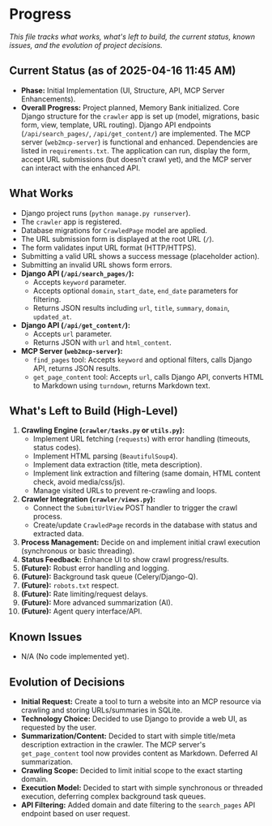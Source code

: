 # Progress

*This file tracks what works, what's left to build, the current status, known issues, and the evolution of project decisions.*

## Current Status (as of 2025-04-16 11:45 AM)

*   **Phase:** Initial Implementation (UI, Structure, API, MCP Server Enhancements).
*   **Overall Progress:** Project planned, Memory Bank initialized. Core Django structure for the `crawler` app is set up (model, migrations, basic form, view, template, URL routing). Django API endpoints (`/api/search_pages/`, `/api/get_content/`) are implemented. The MCP server (`web2mcp-server`) is functional and enhanced. Dependencies are listed in `requirements.txt`. The application can run, display the form, accept URL submissions (but doesn't crawl yet), and the MCP server can interact with the enhanced API.

## What Works

*   Django project runs (`python manage.py runserver`).
*   The `crawler` app is registered.
*   Database migrations for `CrawledPage` model are applied.
*   The URL submission form is displayed at the root URL (`/`).
*   The form validates input URL format (HTTP/HTTPS).
*   Submitting a valid URL shows a success message (placeholder action).
*   Submitting an invalid URL shows form errors.
*   **Django API (`/api/search_pages/`):**
    *   Accepts `keyword` parameter.
    *   Accepts optional `domain`, `start_date`, `end_date` parameters for filtering.
    *   Returns JSON results including `url`, `title`, `summary`, `domain`, `updated_at`.
*   **Django API (`/api/get_content/`):**
    *   Accepts `url` parameter.
    *   Returns JSON with `url` and `html_content`.
*   **MCP Server (`web2mcp-server`):**
    *   `find_pages` tool: Accepts `keyword` and optional filters, calls Django API, returns JSON results.
    *   `get_page_content` tool: Accepts `url`, calls Django API, converts HTML to Markdown using `turndown`, returns Markdown text.

## What's Left to Build (High-Level)

1.  **Crawling Engine (`crawler/tasks.py` or `utils.py`):**
    *   Implement URL fetching (`requests`) with error handling (timeouts, status codes).
    *   Implement HTML parsing (`BeautifulSoup4`).
    *   Implement data extraction (title, meta description).
    *   Implement link extraction and filtering (same domain, HTML content check, avoid media/css/js).
    *   Manage visited URLs to prevent re-crawling and loops.
2.  **Crawler Integration (`crawler/views.py`):**
    *   Connect the `SubmitUrlView` POST handler to trigger the crawl process.
    *   Create/update `CrawledPage` records in the database with status and extracted data.
3.  **Process Management:** Decide on and implement initial crawl execution (synchronous or basic threading).
4.  **Status Feedback:** Enhance UI to show crawl progress/results.
5.  **(Future):** Robust error handling and logging.
6.  **(Future):** Background task queue (Celery/Django-Q).
7.  **(Future):** `robots.txt` respect.
8.  **(Future):** Rate limiting/request delays.
9.  **(Future):** More advanced summarization (AI).
10. **(Future):** Agent query interface/API.

## Known Issues

*   N/A (No code implemented yet).

## Evolution of Decisions

*   **Initial Request:** Create a tool to turn a website into an MCP resource via crawling and storing URLs/summaries in SQLite.
*   **Technology Choice:** Decided to use Django to provide a web UI, as requested by the user.
*   **Summarization/Content:** Decided to start with simple title/meta description extraction in the crawler. The MCP server's `get_page_content` tool now provides content as Markdown. Deferred AI summarization.
*   **Crawling Scope:** Decided to limit initial scope to the exact starting domain.
*   **Execution Model:** Decided to start with simple synchronous or threaded execution, deferring complex background task queues.
*   **API Filtering:** Added domain and date filtering to the `search_pages` API endpoint based on user request.
